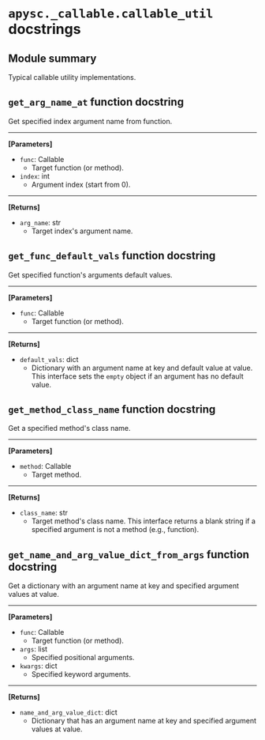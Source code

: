 # `apysc._callable.callable_util` docstrings

## Module summary

Typical callable utility implementations.

## `get_arg_name_at` function docstring

Get specified index argument name from function.<hr>

**[Parameters]**

- `func`: Callable
  - Target function (or method).
- `index`: int
  - Argument index (start from 0).

<hr>

**[Returns]**

- `arg_name`: str
  - Target index's argument name.

## `get_func_default_vals` function docstring

Get specified function's arguments default values.<hr>

**[Parameters]**

- `func`: Callable
  - Target function (or method).

<hr>

**[Returns]**

- `default_vals`: dict
  - Dictionary with an argument name at key and default value at value. This interface sets the `empty` object if an argument has no default value.

## `get_method_class_name` function docstring

Get a specified method's class name.<hr>

**[Parameters]**

- `method`: Callable
  - Target method.

<hr>

**[Returns]**

- `class_name`: str
  - Target method's class name. This interface returns a blank string if a specified argument is not a method (e.g., function).

## `get_name_and_arg_value_dict_from_args` function docstring

Get a dictionary with an argument name at key and specified argument values at value.<hr>

**[Parameters]**

- `func`: Callable
  - Target function (or method).
- `args`: list
  - Specified positional arguments.
- `kwargs`: dict
  - Specified keyword arguments.

<hr>

**[Returns]**

- `name_and_arg_value_dict`: dict
  - Dictionary that has an argument name at key and specified argument values at value.